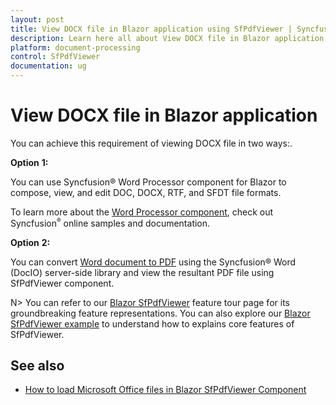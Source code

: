 ```yaml
---
layout: post
title: View DOCX file in Blazor application using SfPdfViewer | Syncfusion
description: Learn here all about View DOCX file in Blazor application in Syncfusion Blazor SfPdfViewer component and more.
platform: document-processing
control: SfPdfViewer
documentation: ug
---
```


# View DOCX file in Blazor application

You can achieve this requirement of viewing DOCX file in two ways:.

**Option** **1:**

You can use Syncfusion&reg; Word Processor component for Blazor to compose, view, and edit DOC, DOCX, RTF, and SFDT file formats.

To learn more about the [Word Processor component](https://www.syncfusion.com/blazor-components/blazor-word-processor), check out Syncfusion<sup style="font-size:70%">&reg;</sup> online samples and documentation.

**Option** **2:**

You can convert [Word document to PDF](https://help.syncfusion.com/file-formats/docio/word-to-pdf) using the Syncfusion&reg; Word (DocIO) server-side library and view the resultant PDF file using SfPdfViewer component.

N> You can refer to our [Blazor SfPdfViewer](https://www.syncfusion.com/pdf-viewer-sdk/blazor-pdf-viewer) feature tour page for its groundbreaking feature representations. You can also explore our [Blazor SfPdfViewer example](https://document.syncfusion.com/demos/pdf-viewer/blazor-server/pdf-viewer/default-functionalities?theme=bootstrap4) to understand how to explains core features of SfPdfViewer.

## See also

* [How to load Microsoft Office files in Blazor SfPdfViewer Component](./load-office-files)